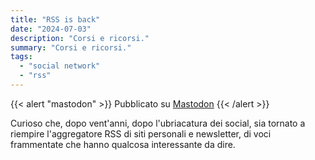 ```yaml
---
title: "RSS is back"
date: "2024-07-03"
description: "Corsi e ricorsi."
summary: "Corsi e ricorsi."
tags: 
  - "social network"
  - "rss"
---
```


{{< alert "mastodon" >}}
Pubblicato su [Mastodon](https://mastodon.uno/@lucamondini/112724478855579767)
{{< /alert >}}

Curioso che, dopo vent'anni, dopo l'ubriacatura dei social, sia tornato a riempire l'aggregatore RSS di siti personali e newsletter, di voci frammentate che hanno qualcosa interessante da dire.